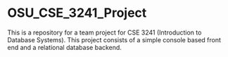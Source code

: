 # OSU_CSE_3241_Project
This is a repository for a team project for CSE 3241 (Introduction to Database Systems). This project consists of a simple console based front end and a relational database backend.
